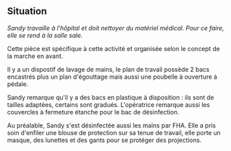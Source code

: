 ## Situation

*Sandy travaille à l'hôpital et doit nettoyer du matériel médical. Pour ce faire, elle se rend à la salle sale.*

<p>
<span style="border-bottom: 1px dotted #f5bf98;"> 

Cette pièce est spécifique à cette activité et organisée selon le concept de la marche en avant.<br>


</span>
</p>

<p>
<span style="border-bottom: 1px dotted #88a2bf;"> 

Il y a un dispostif de lavage de mains, le plan de travail possède 2 bacs encastrés plus un plan d'égouttage mais aussi une poubelle à ouverture à pédale.<br>

Sandy remarque qu'il y a des bacs en plastique à disposition :
ils sont de tailles adaptées, certains sont gradués. 
L'opératrice remarque aussi les couvercles à fermeture étanche pour le bac de désinfection.

</span>
</p>


<p>
<span style="border-bottom: 1px dotted #f5e598;">

Au préalable, Sandy s'est désinfectée aussi les mains par FHA. 
Elle a pris soin d'enfiler une blouse de protection sur sa tenue de travail, elle porte un masque, des lunettes et des gants pour se protéger des projections.

</span>
</p>
